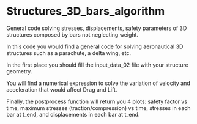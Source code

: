 # Structures_3D_bars_algorithm
General code solving stresses, displacements, safety parameters of 3D structures composed by bars not neglecting weight.

In this code you would find a general code for solving aeronautical 3D structures such as a parachute, a delta wing, etc.

In the first place you should fill the input_data_02 file with your structure geometry.

You will find a numerical expression to solve the variation of velocity and acceleration that would affect Drag and Lift.

Finally, the postprocess function will return you 4 plots: safety factor vs time, maximum stresses (traction/compression) vs time, stresses in each bar at t_end, and displacements in each bar at t_end.
